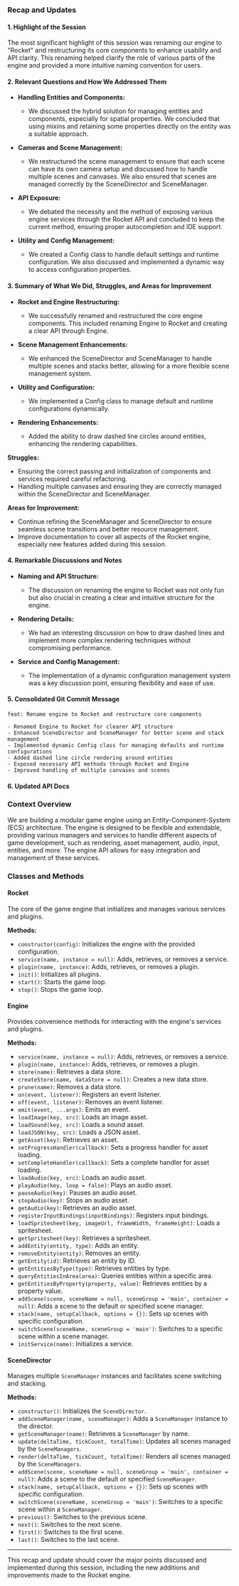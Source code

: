 ### Recap and Updates

#### 1. Highlight of the Session

The most significant highlight of this session was renaming our engine to "Rocket" and restructuring its core components
to enhance usability and API clarity. This renaming helped clarify the role of various parts of the engine and provided
a more intuitive naming convention for users.

#### 2. Relevant Questions and How We Addressed Them

- **Handling Entities and Components:**
    - We discussed the hybrid solution for managing entities and components, especially for spatial properties. We
      concluded that using mixins and retaining some properties directly on the entity was a suitable approach.

- **Cameras and Scene Management:**
    - We restructured the scene management to ensure that each scene can have its own camera setup and discussed how to
      handle multiple scenes and canvases. We also ensured that scenes are managed correctly by the SceneDirector and
      SceneManager.

- **API Exposure:**
    - We debated the necessity and the method of exposing various engine services through the Rocket API and concluded
      to keep the current method, ensuring proper autocompletion and IDE support.

- **Utility and Config Management:**
    - We created a Config class to handle default settings and runtime configuration. We also discussed and implemented
      a dynamic way to access configuration properties.

#### 3. Summary of What We Did, Struggles, and Areas for Improvement

- **Rocket and Engine Restructuring:**
    - We successfully renamed and restructured the core engine components. This included renaming Engine to Rocket and
      creating a clear API through Engine.

- **Scene Management Enhancements:**
    - We enhanced the SceneDirector and SceneManager to handle multiple scenes and stacks better, allowing for a more
      flexible scene management system.

- **Utility and Configuration:**
    - We implemented a Config class to manage default and runtime configurations dynamically.

- **Rendering Enhancements:**
    - Added the ability to draw dashed line circles around entities, enhancing the rendering capabilities.

**Struggles:**

- Ensuring the correct passing and initialization of components and services required careful refactoring.
- Handling multiple canvases and ensuring they are correctly managed within the SceneDirector and SceneManager.

**Areas for Improvement:**

- Continue refining the SceneManager and SceneDirector to ensure seamless scene transitions and better resource
  management.
- Improve documentation to cover all aspects of the Rocket engine, especially new features added during this session.

#### 4. Remarkable Discussions and Notes

- **Naming and API Structure:**
    - The discussion on renaming the engine to Rocket was not only fun but also crucial in creating a clear and
      intuitive structure for the engine.

- **Rendering Details:**
    - We had an interesting discussion on how to draw dashed lines and implement more complex rendering techniques
      without compromising performance.

- **Service and Config Management:**
    - The implementation of a dynamic configuration management system was a key discussion point, ensuring flexibility
      and ease of use.

#### 5. Consolidated Git Commit Message

```
feat: Rename engine to Rocket and restructure core components

- Renamed Engine to Rocket for clearer API structure
- Enhanced SceneDirector and SceneManager for better scene and stack management
- Implemented dynamic Config class for managing defaults and runtime configurations
- Added dashed line circle rendering around entities
- Exposed necessary API methods through Rocket and Engine
- Improved handling of multiple canvases and scenes
```

#### 6. Updated API Docs

### Context Overview

We are building a modular game engine using an Entity-Component-System (ECS) architecture. The engine is designed to be
flexible and extendable, providing various managers and services to handle different aspects of game development, such
as rendering, asset management, audio, input, entities, and more. The engine API allows for easy integration and
management of these services.

### Classes and Methods

#### Rocket

The core of the game engine that initializes and manages various services and plugins.

**Methods:**

- `constructor(config)`: Initializes the engine with the provided configuration.
- `service(name, instance = null)`: Adds, retrieves, or removes a service.
- `plugin(name, instance)`: Adds, retrieves, or removes a plugin.
- `init()`: Initializes all plugins.
- `start()`: Starts the game loop.
- `stop()`: Stops the game loop.

#### Engine

Provides convenience methods for interacting with the engine's services and plugins.

**Methods:**

- `service(name, instance = null)`: Adds, retrieves, or removes a service.
- `plugin(name, instance)`: Adds, retrieves, or removes a plugin.
- `store(name)`: Retrieves a data store.
- `createStore(name, dataStore = null)`: Creates a new data store.
- `prune(name)`: Removes a data store.
- `on(event, listener)`: Registers an event listener.
- `off(event, listener)`: Removes an event listener.
- `emit(event, ...args)`: Emits an event.
- `loadImage(key, src)`: Loads an image asset.
- `loadSound(key, src)`: Loads a sound asset.
- `loadJSON(key, src)`: Loads a JSON asset.
- `getAsset(key)`: Retrieves an asset.
- `setProgressHandler(callback)`: Sets a progress handler for asset loading.
- `setCompleteHandler(callback)`: Sets a complete handler for asset loading.
- `loadAudio(key, src)`: Loads an audio asset.
- `playAudio(key, loop = false)`: Plays an audio asset.
- `pauseAudio(key)`: Pauses an audio asset.
- `stopAudio(key)`: Stops an audio asset.
- `getAudio(key)`: Retrieves an audio asset.
- `registerInputBindings(inputBindings)`: Registers input bindings.
- `loadSpritesheet(key, imageUrl, frameWidth, frameHeight)`: Loads a spritesheet.
- `getSpritesheet(key)`: Retrieves a spritesheet.
- `addEntity(entity, type)`: Adds an entity.
- `removeEntity(entity)`: Removes an entity.
- `getEntity(id)`: Retrieves an entity by ID.
- `getEntitiesByType(type)`: Retrieves entities by type.
- `queryEntitiesInArea(area)`: Queries entities within a specific area.
- `getEntitiesByProperty(property, value)`: Retrieves entities by a property value.
- `addScene(scene, sceneName = null, sceneGroup = 'main', container = null)`: Adds a scene to the default or specified
  scene manager.
- `stack(name, setupCallback, options = {})`: Sets up scenes with specific configuration.
- `switchScene(sceneName, sceneGroup = 'main')`: Switches to a specific scene within a scene manager.
- `initService(name)`: Initializes a service.

#### SceneDirector

Manages multiple `SceneManager` instances and facilitates scene switching and stacking.

**Methods:**

- `constructor()`: Initializes the `SceneDirector`.
- `addSceneManager(name, sceneManager)`: Adds a `SceneManager` instance to the director.
- `getSceneManager(name)`: Retrieves a `SceneManager` by name.
- `update(deltaTime, tickCount, totalTime)`: Updates all scenes managed by the `SceneManagers`.
- `render(deltaTime, tickCount, totalTime)`: Renders all scenes managed by the `SceneManagers`.
- `addScene(scene, sceneName = null, sceneGroup = 'main', container = null)`: Adds a scene to the default or
  specified `SceneManager`.
- `stack(name, setupCallback, options = {})`: Sets up scenes with specific configuration.
- `switchScene(sceneName, sceneGroup = 'main')`: Switches to a specific scene within a `SceneManager`.
- `previous()`: Switches to the previous scene.
- `next()`: Switches to the next scene.
- `first()`: Switches to the first scene.
- `last()`: Switches to the last scene.

---

This recap and update should cover the major points discussed and implemented during this session, including the new
additions and improvements made to the Rocket engine.